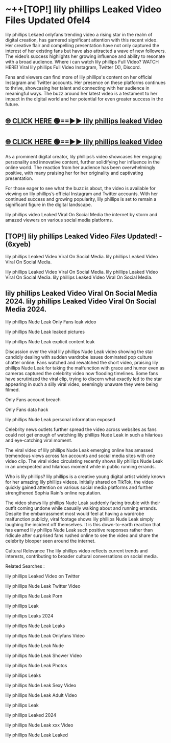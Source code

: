 # ~++[TOP!] lily phillips Leaked Video Files Updated 0fel4

 lily phillips Lekaed onlyfans trending video a rising star in the realm of digital creation, has garnered significant attention with this recent video. Her creative flair and compelling presentation have not only captured the interest of her existing fans but have also attracted a wave of new followers. The video’s success highlights her growing influence and ability to resonate with a broad audience.
Where i can watch  lily phillips Full Video? WATCH HERE! Viral  lily phillips Full Video Instagram, Twitter (X), Discord.


Fans and viewers can find more of  lily phillips's content on her official Instagram and Twitter accounts. Her presence on these platforms continues to thrive, showcasing her talent and connecting with her audience in meaningful ways. The buzz around her latest video is a testament to her impact in the digital world and her potential for even greater success in the future.


## [🌐 CLICK HERE 🟢==►►  lily phillips leaked Video ](https://onlyclips.site?title=lily_phillips&ref=git)

## [🌐 CLICK HERE 🟢==►►  lily phillips leaked Video ](https://onlyclips.site?title=lily_phillips&ref=git)


As a prominent digital creator,  lily phillips’s video showcases her engaging personality and innovative content, further solidifying her influence in the online world. The reaction from her audience has been overwhelmingly positive, with many praising her for her originality and captivating presentation.

For those eager to see what the buzz is about, the video is available for viewing on  lily phillips’s official Instagram and Twitter accounts. With her continued success and growing popularity,  lily phillips is set to remain a significant figure in the digital landscape.


  lily phillips video Leaked Viral On Social Media the internet by storm and amazed viewers on various social media platforms.


## [TOP!]  lily phillips Leaked Video *Files* Updated! - (6xyeb) 

 lily phillips Leaked Video Viral On Social Media. lily phillips Leaked Video Viral On Social Media.

 lily phillips Leaked Video Viral On Social Media. lily phillips Leaked Video Viral On Social Media. lily phillips Leaked Video Viral On Social Media.


##  lily phillips Leaked Video Viral On Social Media 2024. lily phillips Leaked Video Viral On Social Media 2024.
 lily phillips Nude Leak Only Fans leak video

 lily phillips Nude Leak leaked pictures

 lily phillips Nude Leak explicit content leak

Discussion over the viral  lily phillips Nude Leak video showing the star candidly dealing with sudden wardrobe issues dominated pop culture chatter online. Fans watched and rewatched the short video, praising  lily phillips Nude Leak for taking the malfunction with grace and humor even as cameras captured the celebrity video now flooding timelines. Some fans have scrutinized the viral clip, trying to discern what exactly led to the star appearing in such a silly viral video, seemingly unaware they were being filmed.


Only Fans account breach

Only Fans data hack

 lily phillips Nude Leak personal information exposed

Celebrity news outlets further spread the video across websites as fans could not get enough of watching  lily phillips Nude Leak in such a hilarious and eye-catching viral moment.


The viral video of  lily phillips Nude Leak emerging online has amassed tremendous views across fan accounts and social media sites with one video clip. The viral video circulating recently shows  lily phillips Nude Leak in an unexpected and hilarious moment while in public running errands.


Who is  lily phillips?  lily phillips is a creative young digital artist widely known for her amazing  lily phillips videos. Initially shared on TikTok, the video quickly gained attention on various social media platforms and further strengthened Sophia Rain's online reputation.

The video shows  lily phillips Nude Leak suddenly facing trouble with their outfit coming undone while casually walking about and running errands. Despite the embarrassment most would feel at having a wardrobe malfunction publicly, viral footage shows  lily phillips Nude Leak simply laughing the incident off themselves. It is this down-to-earth reaction that has earned  lily phillips Nude Leak such positive responses rather than ridicule after surprised fans rushed online to see the video and share the celebrity blooper seen around the internet.

Cultural Relevance The  lily phillips video reflects current trends and interests, contributing to broader cultural conversations on social media.

Related Searches :

 lily phillips Leaked Video on Twitter

 lily phillips Nude Leak Twitter Video

 lily phillips Nude Leak Porn

 lily phillips Leak 

 lily phillips Leaks 2024

 lily phillips Nude Leak Leaks

 lily phillips Nude Leak Onlyfans Video

 lily phillips Nude Leak Nude

 lily phillips Nude Leak Shower Video

 lily phillips Nude Leak Photos

 lily phillips Leaks

 lily phillips Nude Leak Sexy Video

 lily phillips Nude Leak Adult Video

 lily phillips Leak

 lily phillips Leaked 2024

 lily phillips Nude Leak xxx Video

 lily phillips Nude Leak Leaked
